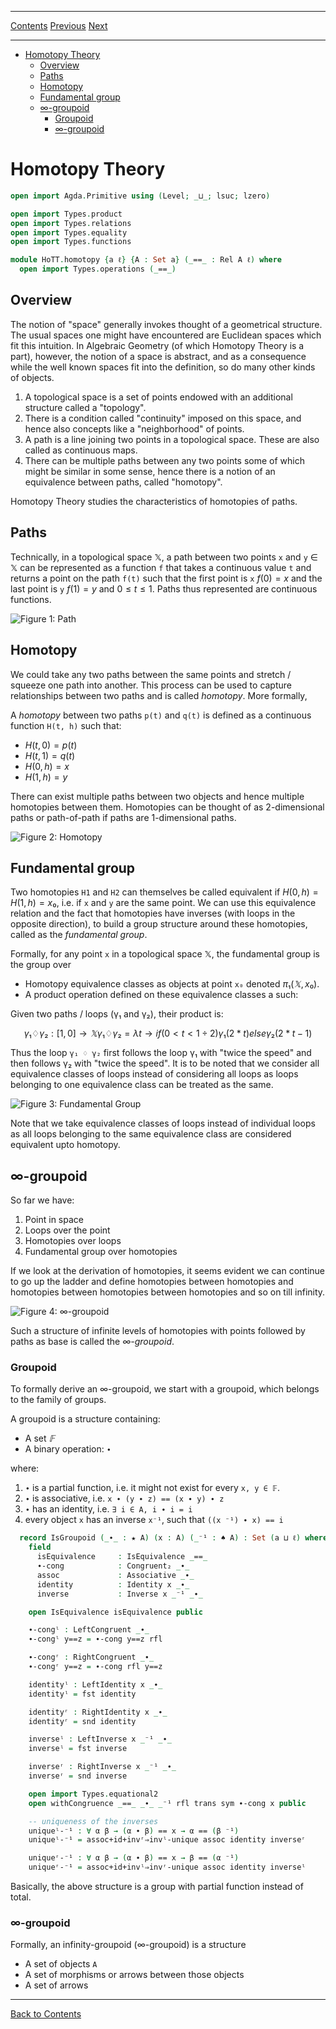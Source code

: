 ****
[Contents](contents.html)
[Previous](HoTT.introduction.html)
[Next](HoTT.paths.html)

<!-- START doctoc generated TOC please keep comment here to allow auto update -->
<!-- DON'T EDIT THIS SECTION, INSTEAD RE-RUN doctoc TO UPDATE -->
****

- [Homotopy Theory](#homotopy-theory)
  - [Overview](#overview)
  - [Paths](#paths)
  - [Homotopy](#homotopy)
  - [Fundamental group](#fundamental-group)
  - [∞-groupoid](#-groupoid)
    - [Groupoid](#groupoid)
    - [∞-groupoid](#-groupoid-1)

<!-- END doctoc generated TOC please keep comment here to allow auto update -->

# Homotopy Theory


```agda
open import Agda.Primitive using (Level; _⊔_; lsuc; lzero)

open import Types.product
open import Types.relations
open import Types.equality
open import Types.functions

module HoTT.homotopy {a ℓ} {A : Set a} (_==_ : Rel A ℓ) where
  open import Types.operations (_==_)
```

## Overview

The notion of "space" generally invokes thought of a geometrical structure. The usual spaces one might have encountered are Euclidean spaces which fit this intuition. In Algebraic Geometry (of which Homotopy Theory is a part), however, the notion of a space is abstract, and as a consequence while the well known spaces fit into the definition, so do many other kinds of objects.

1. A topological space is a set of points endowed with an additional structure called a "topology".
2. There is a condition called "continuity" imposed on this space, and hence also concepts like a "neighborhood" of points.
3. A path is a line joining two points in a topological space. These are also called as continuous maps.
4. There can be multiple paths between any two points some of which might be similar in some sense, hence there is a notion of an equivalence between paths, called "homotopy".

Homotopy Theory studies the characteristics of homotopies of paths.

## Paths

Technically, in a topological space 𝕏, a path between two points `x` and `y` ∈ 𝕏 can be represented as a function `f` that takes a continuous value `t` and returns a point on the path `f(t)` such that the first point is `x` $f(0) = x$ and the last point is `y` $f(1) = y$ and $0 ≤ t ≤ 1$. Paths thus represented are continuous functions.

![Figure 1: Path](/artwork/pathType.png)

## Homotopy

We could take any two paths between the same points and stretch / squeeze one path into another. This process can be used to capture relationships between two paths and is called _homotopy_. More formally,

A _homotopy_ between two paths `p(t)` and `q(t)` is defined as a continuous function `H(t, h)` such that:

- $H(t, 0) = p(t)$
- $H(t, 1) = q(t)$
- $H(0, h) = x$
- $H(1, h) = y$

There can exist multiple paths between two objects and hence multiple homotopies between them. Homotopies can be thought of as 2-dimensional paths or path-of-path if paths are 1-dimensional paths.

![Figure 2: Homotopy](/artwork/homotopy.png)

## Fundamental group

Two homotopies `H1` and `H2` can themselves be called equivalent if $H(0, h) = H(1, h) = x₀$, i.e. if `x` and `y` are the same point. We can use this equivalence relation and the fact that homotopies have inverses (with loops in the opposite direction), to build a group structure around these homotopies, called as the _fundamental group_.

Formally, for any point `x` in a topological space 𝕏, the fundamental group is the group over
- Homotopy equivalence classes as objects at point `x₀` denoted $π₁(𝕏, x₀)$.
- A product operation defined on these equivalence classes a such:

Given two paths / loops (γ₁ and γ₂), their product is:

```math
γ₁ ♢ γ₂ : [1,0] → 𝕏
γ₁ ♢ γ₂ = λ t → if (0 < t < 1÷2) γ₁ (2 * t) else  γ₂ (2 * t - 1)
```

Thus the loop `γ₁ ♢ γ₂` first follows the loop γ₁ with "twice the speed" and then follows γ₂ with "twice the speed". It is to be noted that we consider all equivalence classes of loops instead of considering all loops as loops belonging to one equivalence class can be treated as the same.

![Figure 3: Fundamental Group](/artwork/fundamental_group.png)

Note that we take equivalence classes of loops instead of individual loops as all loops belonging to the same equivalence class are considered equivalent upto homotopy.

## ∞-groupoid

So far we have:

1. Point in space
2. Loops over the point
3. Homotopies over loops
4. Fundamental group over homotopies

If we look at the derivation of homotopies, it seems evident we can continue to go up the ladder and define homotopies between homotopies and homotopies between homotopies between homotopies and so on till infinity.

![Figure 4: ∞-groupoid](/artwork/infty_groupoid.png)

Such a structure of infinite levels of homotopies with points followed by paths as base is called the _∞-groupoid_.

### Groupoid

To formally derive an ∞-groupoid, we start with a groupoid, which belongs to the family of groups.

A groupoid is a structure containing:

- A set $𝔽$
- A binary operation: `∙`

where:

1. `∙` is a partial function, i.e. it might not exist for every `x, y ∈ 𝔽`.
2. `∙` is associative, i.e. `x ∙ (y ∙ z) == (x ∙ y) ∙ z`
3. `∙` has an identity, i.e. `∃ i ∈ A, i ∙ i = i`
4. every object `x` has an inverse `x⁻¹`, such that `((x ⁻¹) ∙ x) == i`

```agda
  record IsGroupoid (_∙_ : ★ A) (x : A) (_⁻¹ : ♠ A) : Set (a ⊔ ℓ) where
    field
      isEquivalence     : IsEquivalence _==_
      ∙-cong            : Congruent₂ _∙_
      assoc             : Associative _∙_
      identity          : Identity x _∙_
      inverse           : Inverse x _⁻¹ _∙_

    open IsEquivalence isEquivalence public

    ∙-congˡ : LeftCongruent _∙_
    ∙-congˡ y==z = ∙-cong y==z rfl

    ∙-congʳ : RightCongruent _∙_
    ∙-congʳ y==z = ∙-cong rfl y==z

    identityˡ : LeftIdentity x _∙_
    identityˡ = fst identity

    identityʳ : RightIdentity x _∙_
    identityʳ = snd identity

    inverseˡ : LeftInverse x _⁻¹ _∙_
    inverseˡ = fst inverse

    inverseʳ : RightInverse x _⁻¹ _∙_
    inverseʳ = snd inverse

    open import Types.equational2
    open withCongruence _==_ _∙_ _⁻¹ rfl trans sym ∙-cong x public

    -- uniqueness of the inverses
    uniqueˡ-⁻¹ : ∀ α β → (α ∙ β) == x → α == (β ⁻¹)
    uniqueˡ-⁻¹ = assoc+id+invʳ⇒invˡ-unique assoc identity inverseʳ

    uniqueʳ-⁻¹ : ∀ α β → (α ∙ β) == x → β == (α ⁻¹)
    uniqueʳ-⁻¹ = assoc+id+invˡ⇒invʳ-unique assoc identity inverseˡ
```

Basically, the above structure is a group with partial function instead of total.

### ∞-groupoid

Formally, an infinity-groupoid (∞-groupoid) is a structure

- A set of objects `A`
- A set of morphisms or arrows between those objects
- A set of arrows



****
[Back to Contents](./contents.html)

